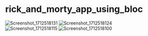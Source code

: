 # rick_and_morty_app_using_bloc

![Screenshot_1712518131](https://github.com/Mohamed-Amin-911/rick_and_morty_app_using_bloc_restful_api_search_bar/assets/141561179/584e3e28-9435-43f2-bec6-c0fa5141ccab)
![Screenshot_1712518124](https://github.com/Mohamed-Amin-911/rick_and_morty_app_using_bloc_restful_api_search_bar/assets/141561179/eaf25f38-b502-49ac-9976-4d1269f8ef17)
![Screenshot_1712518115](https://github.com/Mohamed-Amin-911/rick_and_morty_app_using_bloc_restful_api_search_bar/assets/141561179/3b0b79d1-d18f-45f3-8456-9c47ddda681b)
![Screenshot_1712518100](https://github.com/Mohamed-Amin-911/rick_and_morty_app_using_bloc_restful_api_search_bar/assets/141561179/b90fba97-914d-4554-a464-444c5d5db4a5)

